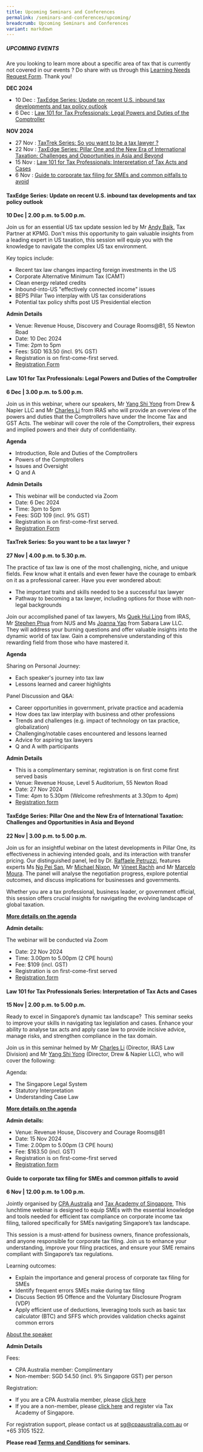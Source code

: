 ```yaml
---
title: Upcoming Seminars and Conferences
permalink: /seminars-and-conferences/upcoming/
breadcrumb: Upcoming Seminars and Conferences
variant: markdown
---
```

##### **UPCOMING EVENTS**
Are you looking to learn more about a specific area of tax that is currently not covered in our events ? 
Do share with us through this [Learning Needs Request Form](https://form.gov.sg/5d2c51283703d80011e52615). Thank you!

**DEC 2024**
* 10 Dec : [TaxEdge Series: Update on recent U.S. inbound tax developments and tax policy outlook](#10dec-ta-id)
* 6 Dec : [Law 101 for Tax Professionals: Legal Powers and Duties of the Comptroller](#6dec-ta-id)


**NOV 2024**
* 27 Nov : [TaxTrek Series: So you want to be a tax lawyer ?](#27nov-ta-id)
* 22 Nov : [TaxEdge Series: Pillar One and the New Era of International Taxation: Challenges and Opportunities in Asia and Beyond](#22nov-ta-id)
* 15 Nov : [Law 101 for Tax Professionals: Interpretation of Tax Acts and Cases](#15nov-ta-id)
* 6 Nov : [Guide to corporate tax filing for SMEs and common pitfalls to avoid](#6nov-ta-id)

<a id="10dec-ta-id"></a>
#### **TaxEdge Series: Update on recent U.S. inbound tax developments and tax policy outlook**<br>
**10 Dec | 2.00 p.m. to 5.00 p.m.**

Join us for an essential US tax update session led by Mr [Andy Baik](https://www.linkedin.com/in/andy-baik-77084736/), Tax Partner at KPMG. Don't miss this opportunity to gain valuable insights from a leading expert in US taxation, this session will equip you with the knowledge to navigate the complex US tax environment.

Key topics include:

*   Recent tax law changes impacting foreign investments in the US
*   Corporate Alternative Minimum Tax (CAMT)
*   Clean energy related credits
*   Inbound-into-US "effectively connected income" issues
*   BEPS Pillar Two interplay with US tax considerations
*   Potential tax policy shifts post US Presidential election

**Admin Details**

* Venue: Revenue House, Discovery and Courage Rooms@B1, 55 Newton Road
* Date: 10 Dec 2024
* Time: 2pm to 5pm
* Fees: SGD 163.50 (incl. 9% GST)
* Registration is on first-come-first served.
* [Registration Form](https://form.gov.sg/67322dd1841c4c48cc9ee888)


<a id="6dec-ta-id"></a>
#### **Law 101 for Tax Professionals: Legal Powers and Duties of the Comptroller**<br>
**6 Dec | 3.00 p.m. to 5.00 p.m.**

Join us in this webinar, where our speakers, Mr [Yang Shi Yong](https://www.linkedin.com/in/shi-yong-yang-ab1b1ab9/) from Drew &amp; Napier LLC and Mr [Charles Li](https://www.linkedin.com/in/charles-l-03884718/) from IRAS who will provide an overview of the powers and duties that the Comptrollers have under the Income Tax and GST Acts. The webinar will cover the role of the Comptrollers, their express and implied powers and their duty of confidentiality.

**Agenda**
* Introduction, Role and Duties of the Comptrollers
* Powers of the Comptrollers
* Issues and Oversight
* Q and A

**Admin Details**
* This webinar will be conducted via Zoom
* Date: 6 Dec 2024
* Time: 3pm to 5pm
* Fees: SGD 109 (incl. 9% GST)
* Registration is on first-come-first served.
* [Registration Form](https://form.gov.sg/6731d6fafe25950c0894e908)


<a id="27nov-ta-id"></a>
#### **TaxTrek Series: So you want to be a tax lawyer ?**<br>
**27 Nov | 4.00 p.m. to 5.30 p.m.**

The practice of tax law is one of the most challenging, niche, and unique fields. Few know what it entails and even fewer have the courage to embark on it as a professional career. Have you ever wondered about:

*   The important traits and skills needed to be a successful tax lawyer
*   Pathway to becoming a tax lawyer, including options for those with non-legal backgrounds

Join our accomplished panel of tax lawyers, Ms [Quek Hui Ling](https://www.linkedin.com/in/hui-ling-quek-033900186/) from IRAS, Mr [Stephen Phua](https://www.linkedin.com/in/stephen-phua-6a806038/) from NUS and Ms [Joanna Yap](https://www.linkedin.com/in/joanna-yap-61304450/) from Sabara Law LLC. They will address your burning questions and offer valuable insights into the dynamic world of tax law. Gain a comprehensive understanding of this rewarding field from those who have mastered it.

**Agenda**

Sharing on Personal Journey:
* Each speaker's journey into tax law
* Lessons learned and career highlights

Panel Discussion and Q&amp;A:
* Career opportunities in government, private practice and academia
* How does tax law interplay with business and other professions
* Trends and challenges (e.g. impact of technology on tax practice, globalization)
* Challenging/notable cases encountered and lessons learned
* Advice for aspiring tax lawyers
* Q and A with participants

**Admin Details**

* This is a complimentary seminar, registration is on first come first served basis
* Venue: Revenue House, Level 5 Auditorium, 55 Newton Road
* Date: 27 Nov 2024
* Time: 4pm to 5.30pm (Welcome refreshments at 3.30pm to 4pm)
* [Registration form](https://form.gov.sg/6731e0ff902dfb73245a033e)


<a id="22nov-ta-id"></a>
#### **TaxEdge Series: Pillar One and the New Era of International Taxation: Challenges and Opportunities in Asia and Beyond**<br>
**22 Nov | 3.00 p.m. to 5.00 p.m.**

Join us for an insightful webinar on the latest developments in Pillar One, its effectiveness in achieving intended goals, and its interaction with transfer pricing. Our distinguished panel, led by Dr. [Raffaele Petruzzi](https://www.linkedin.com/in/raffaelepetruzzi/), features experts Ms [Ng Pei San](https://www.linkedin.com/in/pei-san-ng-868104279/), Mr [Michael Nixon](https://www.linkedin.com/in/michael-nixon-911b05a/), Mr [Vineet Rachh](https://www.linkedin.com/in/vineet-rachh-08037616b/) and Mr [Marcelo Moura](https://www.linkedin.com/in/marcelo-h-b-moura-5b367b113/). The panel will analyse the negotiation progress, explore potential outcomes, and discuss implications for businesses and governments.

Whether you are a tax professional, business leader, or government official, this session offers crucial insights for navigating the evolving landscape of global taxation.

[**More details on the agenda**](/files/pillar1webinar_website.pdf)

**Admin details:**

The webinar will be conducted via Zoom
* Date: 22 Nov 2024
* Time: 3.00pm to 5.00pm (2 CPE hours)
* Fee: $109 (incl. GST)
* Registration is on first-come-first served
* [Registration form](https://form.gov.sg/66e96c45a99e80f464751bbf)


<a id="15nov-ta-id"></a>
#### **Law 101 for Tax Professionals Series: Interpretation of Tax Acts and Cases**<br>
**15 Nov | 2.00 p.m. to 5.00 p.m.**

Ready to excel in Singapore’s dynamic tax landscape?&nbsp; This seminar seeks to improve your skills in navigating tax legislation and cases. Enhance your ability to analyse tax acts and apply case law to provide incisive advice, manage risks, and strengthen compliance in the tax domain.

Join us in this seminar helmed by Mr [Charles Li](https://www.linkedin.com/in/charles-l-03884718/) (Director, IRAS Law Division) and Mr [Yang Shi Yong](https://www.linkedin.com/in/shi-yong-yang-ab1b1ab9/) (Director, Drew &amp; Napier LLC), who will cover the following:

Agenda:
* The Singapore Legal System
* Statutory Interpretation
* Understanding Case Law

[**More details on the agenda**](/files/caselawflyer_agenda_website_final.pdf)

**Admin details:**
*   Venue: Revenue House, Discovery and Courage Rooms@B1
*   Date: 15 Nov 2024
*   Time: 2.00pm to 5.00pm (3 CPE hours)
*   Fee: $163.50 (incl. GST)
*   Registration is on first-come-first served
* [Registration form](https://form.gov.sg/670647f9ed8325a173a3ab61)


<a id="6nov-ta-id"></a>
#### **Guide to corporate tax filing for SMEs and common pitfalls to avoid**<br>
**6 Nov | 12.00 p.m. to 1.00 p.m.**

Jointly organised by [CPA Australia](https://www.linkedin.com/school/cpaaustralia/) and [Tax Academy of Singapore](https://www.linkedin.com/company/tax-academy-of-singapore/), This lunchtime webinar is designed to equip SMEs with the essential knowledge and tools needed for efficient tax compliance on corporate income tax filing, tailored specifically for SMEs navigating Singapore’s tax landscape.

This session is a must-attend for business owners, finance professionals, and anyone responsible for corporate tax filing. Join us to enhance your understanding, improve your filing practices, and ensure your SME remains compliant with Singapore’s tax regulations.

Learning outcomes:

* Explain the importance and general process of corporate tax filing for SMEs
* Identify frequent errors SMEs make during tax filing
* Discuss Section 95 Offence and the Voluntary Disclosure Program (VDP)
* Apply efficient use of deductions, leveraging tools such as basic tax calculator (BTC) and SFFS which provides validation checks against common errors

[About the speaker](https://events.cpaaustralia.com.au/event/e4003d68-ddc2-475c-bf2b-2280e63f7dae/summary)

**Admin Details**

Fees:
* CPA Australia member: Complimentary
* Non-member: SGD 54.50 (incl. 9% Singapore GST) per person

Registration:
* If you are a CPA Australia member, please [click here](https://myidentity.cpaaustralia.com.au/app/cpaaustralia_cventflex_1/exkx3lg6votAQYe6b3l6/sso/saml?e=e4003d68-ddc2-475c-bf2b-2280e63f7dae&amp;RelayState=https%3A%2F%2Fevents.cpaaustralia.com.au%2Fevent%2Fe4003d68-ddc2-475c-bf2b-2280e63f7dae%2Fregister)
* If you are a non-member, please&nbsp;[click here](https://form.gov.sg/66e14f35b62d99456c1bdb82)&nbsp;and register via Tax Academy of Singapore.

For registration support, please contact us at&nbsp;[sg@cpaaustralia.com.au](mailto:sg@cpaaustralia.com.au)&nbsp;or +65 3105 1522.




**Please read [Terms and Conditions](https://production-iras-tax-academy.netlify.com/executive-tax-programmes/terms-and-conditions/) for seminars.**